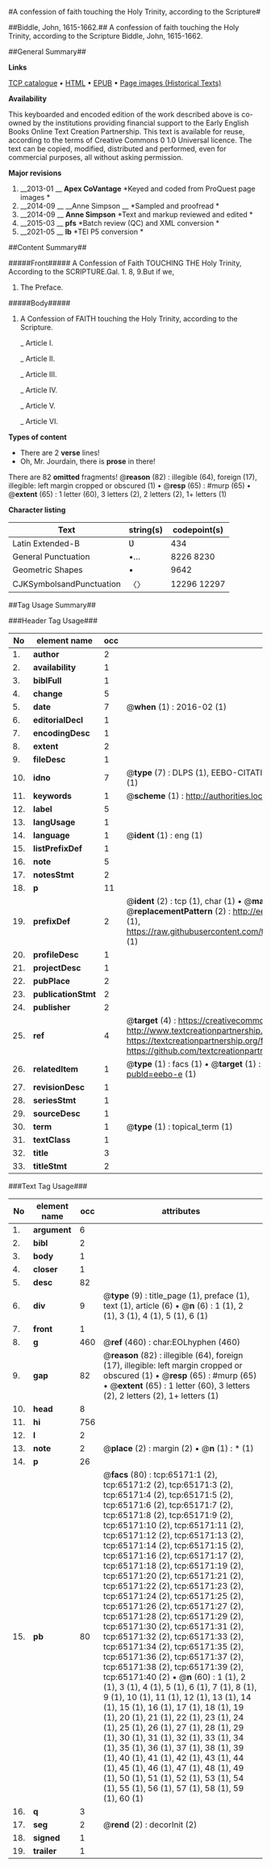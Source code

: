 #A confession of faith touching the Holy Trinity, according to the Scripture#

##Biddle, John, 1615-1662.##
A confession of faith touching the Holy Trinity, according to the Scripture
Biddle, John, 1615-1662.

##General Summary##

**Links**

[TCP catalogue](http://www.ota.ox.ac.uk/tcp/)  • 
[HTML](http://tei.it.ox.ac.uk/tcp/Texts-HTML/free/A28/A28136.html)  • 
[EPUB](http://tei.it.ox.ac.uk/tcp/Texts-EPUB/free/A28/A28136.epub) • 
[Page images (Historical Texts)](https://historicaltexts.jisc.ac.uk/eebo-12647249e)

**Availability**

This keyboarded and encoded edition of the work described above is co-owned by the
    institutions providing financial support to the Early English Books Online Text Creation
    Partnership. This text is available for reuse, according to the terms of  Creative Commons 0 1.0 Universal
    licence. The text can be copied, modified, distributed and performed, even for commercial
    purposes, all without asking permission.

**Major revisions**

1. __2013-01 __ __Apex CoVantage__ *Keyed and coded from ProQuest page images *
1. __2014-09 __ __Anne Simpson __ *Sampled and proofread *
1. __2014-09 __ __Anne Simpson__ *Text and markup reviewed and edited *
1. __2015-03 __ __pfs__ *Batch review (QC) and XML conversion *
1. __2021-05 __ __lb__ *TEI P5 conversion *

##Content Summary##

#####Front#####
A Confession of Faith TOUCHING THE Holy Trinity, According to the SCRIPTURE.Gal. 1. 8, 9.But if we, 
1. The Preface.

#####Body#####

1. A Confession of FAITH touching the Holy Trinity, according to the Scripture.

    _ Article I.

    _ Article II.

    _ Article III.

    _ Article IV.

    _ Article V.

    _ Article VI.

**Types of content**

  * There are 2 **verse** lines!
  * Oh, Mr. Jourdain, there is **prose** in there!

There are 82 **omitted** fragments! 
 @__reason__ (82) : illegible (64), foreign (17), illegible: left margin cropped or obscured (1)  •  @__resp__ (65) : #murp (65)  •  @__extent__ (65) : 1 letter (60), 3 letters (2), 2 letters (2), 1+ letters (1)

**Character listing**


|Text|string(s)|codepoint(s)|
|---|---|---|
|Latin Extended-B|Ʋ|434|
|General Punctuation|•…|8226 8230|
|Geometric Shapes|▪|9642|
|CJKSymbolsandPunctuation|〈〉|12296 12297|

##Tag Usage Summary##

###Header Tag Usage###

|No|element name|occ|attributes|
|---|---|---|---|
|1.|__author__|2||
|2.|__availability__|1||
|3.|__biblFull__|1||
|4.|__change__|5||
|5.|__date__|7| @__when__ (1) : 2016-02 (1)|
|6.|__editorialDecl__|1||
|7.|__encodingDesc__|1||
|8.|__extent__|2||
|9.|__fileDesc__|1||
|10.|__idno__|7| @__type__ (7) : DLPS (1), EEBO-CITATION (1), VID (1), EEBO-PROQUEST (1), STC (2), OCLC (1)|
|11.|__keywords__|1| @__scheme__ (1) : http://authorities.loc.gov/ (1)|
|12.|__label__|5||
|13.|__langUsage__|1||
|14.|__language__|1| @__ident__ (1) : eng (1)|
|15.|__listPrefixDef__|1||
|16.|__note__|5||
|17.|__notesStmt__|2||
|18.|__p__|11||
|19.|__prefixDef__|2| @__ident__ (2) : tcp (1), char (1)  •  @__matchPattern__ (2) : ([0-9\-]+):([0-9IVX]+) (1), (.+) (1)  •  @__replacementPattern__ (2) : http://eebo.chadwyck.com/downloadtiff?vid=$1&page=$2 (1), https://raw.githubusercontent.com/textcreationpartnership/Texts/master/tcpchars.xml#$1 (1)|
|20.|__profileDesc__|1||
|21.|__projectDesc__|1||
|22.|__pubPlace__|2||
|23.|__publicationStmt__|2||
|24.|__publisher__|2||
|25.|__ref__|4| @__target__ (4) : https://creativecommons.org/publicdomain/zero/1.0/ (1), http://www.textcreationpartnership.org/docs/. (1), https://textcreationpartnership.org/faq/#faq05 (1), https://github.com/textcreationpartnership (1)|
|26.|__relatedItem__|1| @__type__ (1) : facs (1)  •  @__target__ (1) : https://data.historicaltexts.jisc.ac.uk/view?pubId=eebo-e (1)|
|27.|__revisionDesc__|1||
|28.|__seriesStmt__|1||
|29.|__sourceDesc__|1||
|30.|__term__|1| @__type__ (1) : topical_term (1)|
|31.|__textClass__|1||
|32.|__title__|3||
|33.|__titleStmt__|2||


###Text Tag Usage###

|No|element name|occ|attributes|
|---|---|---|---|
|1.|__argument__|6||
|2.|__bibl__|2||
|3.|__body__|1||
|4.|__closer__|1||
|5.|__desc__|82||
|6.|__div__|9| @__type__ (9) : title_page (1), preface (1), text (1), article (6)  •  @__n__ (6) : 1 (1), 2 (1), 3 (1), 4 (1), 5 (1), 6 (1)|
|7.|__front__|1||
|8.|__g__|460| @__ref__ (460) : char:EOLhyphen (460)|
|9.|__gap__|82| @__reason__ (82) : illegible (64), foreign (17), illegible: left margin cropped or obscured (1)  •  @__resp__ (65) : #murp (65)  •  @__extent__ (65) : 1 letter (60), 3 letters (2), 2 letters (2), 1+ letters (1)|
|10.|__head__|8||
|11.|__hi__|756||
|12.|__l__|2||
|13.|__note__|2| @__place__ (2) : margin (2)  •  @__n__ (1) : * (1)|
|14.|__p__|26||
|15.|__pb__|80| @__facs__ (80) : tcp:65171:1 (2), tcp:65171:2 (2), tcp:65171:3 (2), tcp:65171:4 (2), tcp:65171:5 (2), tcp:65171:6 (2), tcp:65171:7 (2), tcp:65171:8 (2), tcp:65171:9 (2), tcp:65171:10 (2), tcp:65171:11 (2), tcp:65171:12 (2), tcp:65171:13 (2), tcp:65171:14 (2), tcp:65171:15 (2), tcp:65171:16 (2), tcp:65171:17 (2), tcp:65171:18 (2), tcp:65171:19 (2), tcp:65171:20 (2), tcp:65171:21 (2), tcp:65171:22 (2), tcp:65171:23 (2), tcp:65171:24 (2), tcp:65171:25 (2), tcp:65171:26 (2), tcp:65171:27 (2), tcp:65171:28 (2), tcp:65171:29 (2), tcp:65171:30 (2), tcp:65171:31 (2), tcp:65171:32 (2), tcp:65171:33 (2), tcp:65171:34 (2), tcp:65171:35 (2), tcp:65171:36 (2), tcp:65171:37 (2), tcp:65171:38 (2), tcp:65171:39 (2), tcp:65171:40 (2)  •  @__n__ (60) : 1 (1), 2 (1), 3 (1), 4 (1), 5 (1), 6 (1), 7 (1), 8 (1), 9 (1), 10 (1), 11 (1), 12 (1), 13 (1), 14 (1), 15 (1), 16 (1), 17 (1), 18 (1), 19 (1), 20 (1), 21 (1), 22 (1), 23 (1), 24 (1), 25 (1), 26 (1), 27 (1), 28 (1), 29 (1), 30 (1), 31 (1), 32 (1), 33 (1), 34 (1), 35 (1), 36 (1), 37 (1), 38 (1), 39 (1), 40 (1), 41 (1), 42 (1), 43 (1), 44 (1), 45 (1), 46 (1), 47 (1), 48 (1), 49 (1), 50 (1), 51 (1), 52 (1), 53 (1), 54 (1), 55 (1), 56 (1), 57 (1), 58 (1), 59 (1), 60 (1)|
|16.|__q__|3||
|17.|__seg__|2| @__rend__ (2) : decorInit (2)|
|18.|__signed__|1||
|19.|__trailer__|1||
